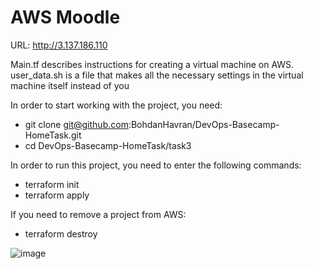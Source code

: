 # AWS Moodle
URL: http://3.137.186.110

Main.tf describes instructions for creating a virtual machine on AWS. <br>
user_data.sh is a file that makes all the necessary settings in the virtual machine itself instead of you

In order to start working with the project, you need:
- git clone git@github.com:BohdanHavran/DevOps-Basecamp-HomeTask.git
- cd DevOps-Basecamp-HomeTask/task3

In order to run this project, you need to enter the following commands:
- terraform init
- terraform apply

If you need to remove a project from AWS:
- terraform destroy

![image](https://user-images.githubusercontent.com/7732624/208290533-5b0f9d61-0a1e-42f3-8776-5c3eb99c6215.png)
